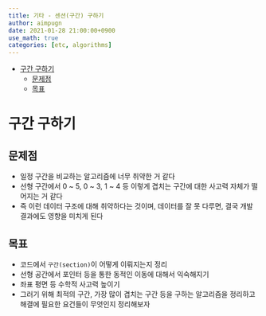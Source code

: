 ```yaml
---
title: 기타 - 센션(구간) 구하기
author: aimpugn
date: 2021-01-28 21:00:00+0900
use_math: true
categories: [etc, algorithms]
---
```


- [구간 구하기](#구간-구하기)
  - [문제점](#문제점)
  - [목표](#목표)

# 구간 구하기

## 문제점

- 일정 구간을 비교하는 알고리즘에 너무 취약한 거 같다
- 선형 구간에서 0 ~ 5, 0 ~ 3, 1 ~ 4 등 이렇게 겹치는 구간에 대한 사고력 자체가 떨어지는 거 같다
- 즉 이런 데이터 구조에 대해 취약하다는 것이며, 데이터를 잘 못 다루면, 결국 개발 결과에도 영향을 미치게 된다

## 목표

- 코드에서 `구간(section)`이 어떻게 이뤄지는지 정리
- 선형 공간에서 포인터 등을 통한 동적인 이동에 대해서 익숙해지기
- 좌표 평면 등 수학적 사고력 높이기
- 그러기 위해 최적의 구간, 가장 많이 겹치는 구간 등을 구하는 알고리즘을 정리하고 해결에 필요한 요건들이 무엇인지 정리해보자
